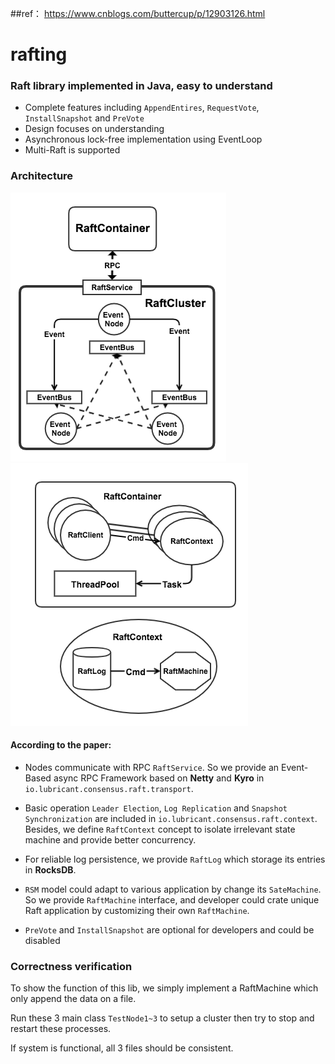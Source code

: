 ##ref： https://www.cnblogs.com/buttercup/p/12903126.html 
# rafting
### Raft library implemented in Java, easy to understand

- Complete features including `AppendEntires`, `RequestVote`, `InstallSnapshot` and `PreVote`
- Design focuses on understanding
- Asynchronous lock-free implementation using EventLoop
- Multi-Raft is supported

### Architecture

![Communication](img/Communication.png)
![Status](img/Status.png)

#### According to the paper:
- Nodes communicate with RPC `RaftService`. 
So we provide an Event-Based async RPC Framework based on **Netty** and **Kyro** in `io.lubricant.consensus.raft.transport`. 

- Basic operation `Leader Election`, `Log Replication` and `Snapshot Synchronization` are included in `io.lubricant.consensus.raft.context`.
Besides, we define `RaftContext` concept to isolate irrelevant state machine and provide better concurrency.

- For reliable log persistence, we provide `RaftLog` which storage its entries in **RocksDB**. 

- `RSM` model could adapt to various application by change its `SateMachine`. So
we provide `RaftMachine` interface, and developer could crate unique Raft application by customizing their own `RaftMachine`.

- `PreVote` and `InstallSnapshot` are optional for developers and could be disabled

### Correctness verification
To show the function of this lib, we simply implement a RaftMachine which only append the data on a file.

Run these 3 main class `TestNode1~3` to setup a cluster then try to stop and restart these processes.

If system is functional, all 3 files should be consistent.

